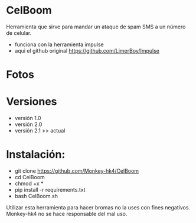 # CelBoom
Herramienta que sirve para mandar un ataque de spam SMS a un número de celular.
- funciona con la herramienta impulse
- aqui el github original https://github.com/LimerBoy/Impulse
# Fotos


# Versiones
- versión 1.0
- versión 2.0 
- versión 2.1 >> actual

# Instalación:
- git clone https://github.com/Monkey-hk4/CelBoom
- cd CelBoom
- chmod +x *
- pip install -r requirements.txt
- bash CelBoom.sh

Utilizar esta herramienta para hacer bromas no la uses con fines negativos.
Monkey-hk4 no se hace responsable del mal uso.
